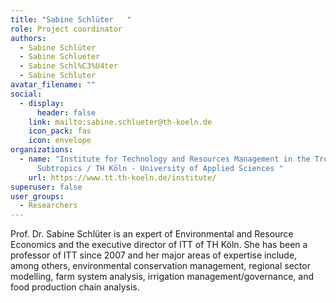 ```yaml
---
title: "Sabine Schlüter   "
role: Project coordinator
authors:
  - Sabine Schlüter
  - Sabine Schlueter
  - Sabine Schl%C3%U4ter
  - Sabine Schluter
avatar_filename: ""
social:
  - display:
      header: false
    link: mailto:sabine.schlueter@th-koeln.de
    icon_pack: fas
    icon: envelope
organizations:
  - name: "Institute for Technology and Resources Management in the Tropics and
      Subtropics / TH Köln - University of Applied Sciences "
    url: https://www.tt.th-koeln.de/institute/
superuser: false
user_groups:
  - Researchers
---
```

Prof. Dr. Sabine Schlüter is an expert of Environmental and Resource Economics and the executive director of ITT of TH Köln. She has been a professor of ITT since 2007 and her major areas of expertise include, among others, environmental conservation management, regional sector modelling, farm system analysis, irrigation management/governance, and food production chain analysis.    
